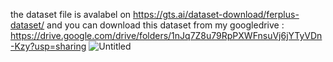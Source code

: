 the dataset file is avalabel on https://gts.ai/dataset-download/ferplus-dataset/ and you can download this dataset from my googledrive : 
https://drive.google.com/drive/folders/1nJq7Z8u79RpPXWFnsuVj6jYTyVDn-Kzy?usp=sharing 
![Untitled](https://github.com/user-attachments/assets/ddef1d03-6226-4abe-80d5-60c95b549d0a)
